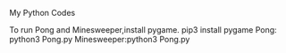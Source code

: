 My Python Codes

To run Pong and Minesweeper,install pygame.
pip3 install pygame
Pong: python3 Pong.py
Minesweeper:python3 Pong.py
